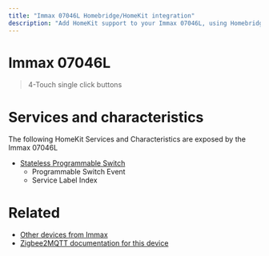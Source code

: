 ```yaml
---
title: "Immax 07046L Homebridge/HomeKit integration"
description: "Add HomeKit support to your Immax 07046L, using Homebridge, Zigbee2MQTT and homebridge-z2m."
---
```

<!---
This file has been GENERATED using src/docgen/docgen.ts
DO NOT EDIT THIS FILE MANUALLY!
-->
# Immax 07046L
> 4-Touch single click buttons


# Services and characteristics
The following HomeKit Services and Characteristics are exposed by
the Immax 07046L

* [Stateless Programmable Switch](../../action.md)
  * Programmable Switch Event
  * Service Label Index


# Related
* [Other devices from Immax](../index.md#immax)
* [Zigbee2MQTT documentation for this device](https://www.zigbee2mqtt.io/devices/07046L.html)